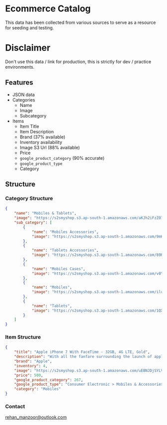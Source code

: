 # Ecommerce Catalog

This data has been collected from various sources to serve as a resource for seeding and testing.

# Disclaimer
Don't use this data / link for production, this is strictly for dev / practice environments.

## Features

* JSON data
* Categories
  * Name
  * Image
  * Subcategory
* Items
  * Item Title
  * Item Description
  * Brand (37% available)
  * Inventory availability
  * Image S3 Url (88% available)
  * Price
  * `google_product_category` (90% accurate)
  * `google_product_type`
  * Category

## Structure

### Category Structure
```json
{
    "name": "Mobiles & Tablets",
    "image": "https://s2smyshop.s3.ap-south-1.amazonaws.com/aKJh2iFzZO7zuwhNpcAAocWM9C4VePM6.png",
    "sub_category": [
        {
            "name": "Mobiles Accessories",
            "image": "https://s2smyshop.s3.ap-south-1.amazonaws.com/9mHO15jAewvIS1xRuZvjzv0ow7KYfosY.png"
        },
        {
            "name": "Tablets Accessories",
            "image": "https://s2smyshop.s3.ap-south-1.amazonaws.com/89KcBT6SsWSohhtS79fxEhO3NduLfVqo.png"
        },
        {
            "name": "Mobiles Cases",
            "image": "https://s2smyshop.s3.ap-south-1.amazonaws.com/v0YiLKD8wsdgQGSg7ktkQmM26hjD4Bmd.png"
        },
        {
            "name": "Mobiles",
            "image": "https://s2smyshop.s3.ap-south-1.amazonaws.com/ilu6olqt4N9252hhqWHU1dRBCNd640fg.png"
        },
        {
            "name": "Tablets",
            "image": "https://s2smyshop.s3.ap-south-1.amazonaws.com/1QXhq1zMX3ODDsQVgKtN7h9sGmsfG4ry.png"
        }
    ]
}
```

### Item Structure
```json
{
    "title": "Apple iPhone 7 With FaceTime - 32GB, 4G LTE, Gold",
    "description": "With all the fanfare surrounding the launch of apple iphone 7 the phone has finally made it to the market once again staying true to all the hype and expectations. the iphone 7 rose gold comes with the best battery life ever seen on an iphone and it will last two hours longer than the iphone 6s. apple iphone 7 features a new a10 fusion processor which is about 40 percent faster than previous models.",
    "brand": "Apple",
    "inventory": 4,
    "image": "https://s2smyshop.s3.ap-south-1.amazonaws.com/uEBNJDjSYLVgoZLT8vZ9FXCbuL59INu5.png",
    "price": 500,
    "google_product_category": 267,
    "google_product_type": "Consumer Electronic > Mobiles & Accessories > Mobiles",
    "category": "Mobiles"
}
```
### Contact
[rehan_manzoor@outlook.com](mailto:rehan_manzoor@outlook.com)